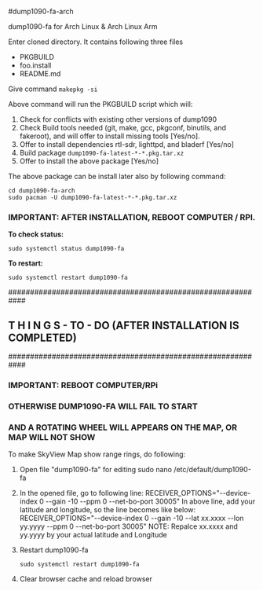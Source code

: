 #dump1090-fa-arch

dump1090-fa for Arch Linux & Arch Linux Arm

Enter cloned directory. It contains following three files
- PKGBUILD
- foo.install
- README.md

Give command `makepkg -si `

Above command will run the PKGBUILD script which will: 

1. Check for conflicts with existing other versions of dump1090
2. Check Build tools needed (git, make, gcc, pkgconf, binutils, and fakeroot), and will offer to install missing tools [Yes/no]. 
3. Offer to install dependencies rtl-sdr, lighttpd, and bladerf [Yes/no]
4. Build package `dump1090-fa-latest-*-*.pkg.tar.xz`
5. Offer to install the above package [Yes/no]

The above package can be install later also by following command:
```
cd dump1090-fa-arch 
sudo pacman -U dump1090-fa-latest-*-*.pkg.tar.xz
```
### IMPORTANT: AFTER INSTALLATION, REBOOT COMPUTER / RPI.

**To check status:**
```
sudo systemctl status dump1090-fa
```

**To restart:**
```
sudo systemctl restart dump1090-fa
```

############################################################

##  T H I N G S - TO -  DO (AFTER INSTALLATION IS COMPLETED)
  
############################################################

### IMPORTANT: REBOOT COMPUTER/RPi
### OTHERWISE DUMP1090-FA WILL FAIL TO START
### AND A ROTATING WHEEL WILL APPEARS ON THE MAP, OR MAP WILL NOT SHOW



To make SkyView Map show range rings, do following:

1. Open file "dump1090-fa" for editing
    sudo nano  /etc/default/dump1090-fa

2. In the opened file, go to following line:
    RECEIVER_OPTIONS="--device-index 0 --gain -10 --ppm 0 --net-bo-port 30005"
    In above line, add your latitude and longitude, so the line becomes like below:
    RECEIVER_OPTIONS="--device-index 0 --gain -10 --lat xx.xxxx --lon yy.yyyy --ppm 0 --net-bo-port 30005"
    NOTE: Repalce xx.xxxx and yy.yyyy by your actual latitude and Longitude

3. Restart dump1090-fa

    `sudo systemctl restart dump1090-fa `

4. Clear browser cache and reload browser
